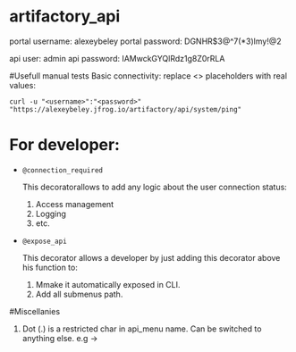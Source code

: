 # artifactory_api


portal username: alexeybeley
portal password: DGNHR$3@^7(*3)lmy!@2

api user: admin
api password: IAMwckGYQlRdz1g8Z0rRLA


#Usefull manual tests
Basic connectivity:
replace <> placeholders with real values:
```commandline
curl -u "<username>":"<password>" "https://alexeybeley.jfrog.io/artifactory/api/system/ping"
```

# For developer:
* `@connection_required`

   This decoratorallows to add any logic about the user connection status:
   1) Access management
   2) Logging 
   3) etc.

* `@expose_api`

   This decorator allows a developer by just adding this decorator above his function to:
   1) Mmake it automatically exposed in CLI.
   2) Add all submenus path.

#Miscellanies
1) Dot (.) is a restricted char in api_menu name. Can be switched to anything else. e.g ->
